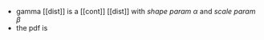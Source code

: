 - gamma [[dist]] is a [[cont]] [[dist]] with *shape param* $\alpha$ and *scale param* $\beta$
- the pdf is 